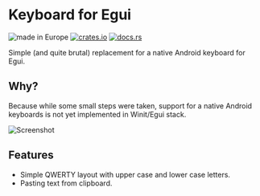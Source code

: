 # Keyboard for Egui

![made in Europe](https://img.shields.io/badge/made_in-Europe-blue)
[![crates.io](https://img.shields.io/crates/v/egui_keyboard.svg)](https://crates.io/crates/egui_keyboard)
[![docs.rs](https://img.shields.io/docsrs/egui_keyboard/latest)](https://docs.rs/egui_keyboard/latest/)

Simple (and quite brutal) replacement for a native Android keyboard for Egui.

## Why?

Because while some small steps were taken, support for a native Android keyboards is not yet
implemented in Winit/Egui stack.

![Screenshot](https://raw.githubusercontent.com/podusowski/egui_keyboard/refs/heads/main/screenshot.png)

## Features

* Simple QWERTY layout with upper case and lower case letters.
* Pasting text from clipboard.
